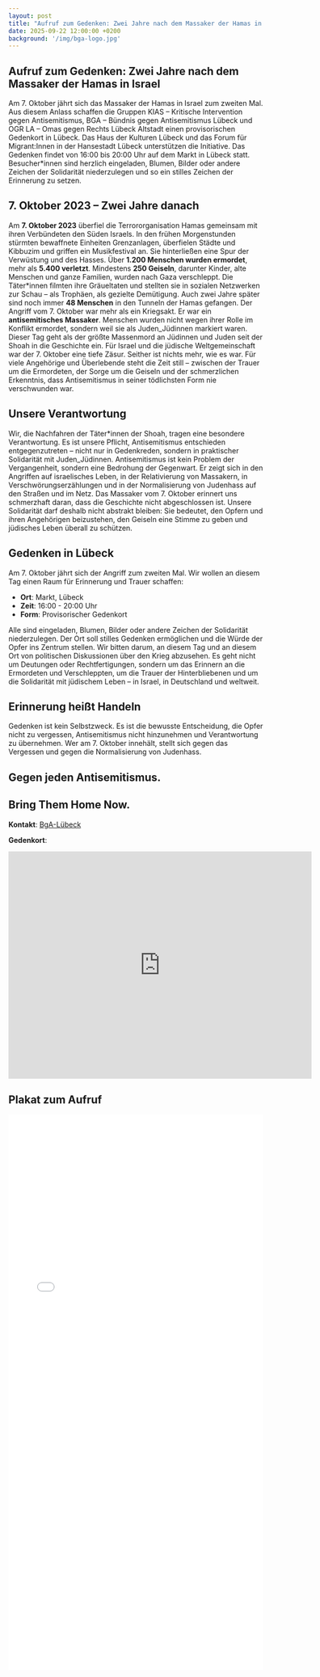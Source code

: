 ```yaml
---
layout: post
title: "Aufruf zum Gedenken: Zwei Jahre nach dem Massaker der Hamas in Israel"
date: 2025-09-22 12:00:00 +0200
background: '/img/bga-logo.jpg'
---
```


## Aufruf zum Gedenken: Zwei Jahre nach dem Massaker der Hamas in Israel
Am 7. Oktober jährt sich das Massaker der Hamas in Israel zum zweiten Mal. Aus diesem Anlass schaffen die Gruppen KIAS – Kritische Intervention gegen Antisemitismus, BGA – Bündnis gegen Antisemitismus Lübeck und OGR LA – Omas gegen Rechts Lübeck Altstadt einen provisorischen Gedenkort in Lübeck. Das Haus der Kulturen Lübeck und das Forum für Migrant:Innen in der Hansestadt Lübeck unterstützen die Initiative. 
Das Gedenken findet von 16:00 bis 20:00 Uhr auf dem Markt in Lübeck statt. Besucher*innen sind herzlich eingeladen, Blumen, Bilder oder andere Zeichen der Solidarität niederzulegen und so ein stilles Zeichen der Erinnerung zu setzen.

## 7. Oktober 2023 – Zwei Jahre danach
Am **7. Oktober 2023** überfiel die Terrororganisation Hamas gemeinsam mit ihren Verbündeten den Süden Israels. In den frühen Morgenstunden stürmten bewaffnete Einheiten Grenzanlagen, überfielen Städte und Kibbuzim und griffen ein Musikfestival an. Sie hinterließen eine Spur der Verwüstung und des Hasses. Über **1.200 Menschen wurden ermordet**, mehr als **5.400 verletzt**. Mindestens **250 Geiseln**, darunter Kinder, alte Menschen und ganze Familien, wurden nach Gaza verschleppt. Die Täter*innen filmten ihre Gräueltaten und stellten sie in sozialen Netzwerken zur Schau – als Trophäen, als gezielte Demütigung. Auch zwei Jahre später sind noch immer **48 Menschen** in den Tunneln der Hamas gefangen.
Der Angriff vom 7. Oktober war mehr als ein Kriegsakt. Er war ein **antisemitisches Massaker**. Menschen wurden nicht wegen ihrer Rolle im Konflikt ermordet, sondern weil sie als Juden_Jüdinnen markiert waren. Dieser Tag geht als der größte Massenmord an Jüdinnen und Juden seit der Shoah in die Geschichte ein. Für Israel und die jüdische Weltgemeinschaft war der 7. Oktober eine tiefe Zäsur. Seither ist nichts mehr, wie es war. Für viele Angehörige und Überlebende steht die Zeit still – zwischen der Trauer um die Ermordeten, der Sorge um die Geiseln und der schmerzlichen Erkenntnis, dass Antisemitismus in seiner tödlichsten Form nie verschwunden war.

## Unsere Verantwortung
Wir, die Nachfahren der Täter*innen der Shoah, tragen eine besondere Verantwortung. Es ist unsere Pflicht, Antisemitismus entschieden entgegenzutreten – nicht nur in Gedenkreden, sondern in praktischer Solidarität mit Juden_Jüdinnen. Antisemitismus ist kein Problem der Vergangenheit, sondern eine Bedrohung der Gegenwart. Er zeigt sich in den Angriffen auf israelisches Leben, in der Relativierung von Massakern, in Verschwörungserzählungen und in der Normalisierung von Judenhass auf den Straßen und im Netz.
Das Massaker vom 7. Oktober erinnert uns schmerzhaft daran, dass die Geschichte nicht abgeschlossen ist. Unsere Solidarität darf deshalb nicht abstrakt bleiben: Sie bedeutet, den Opfern und ihren Angehörigen beizustehen, den Geiseln eine Stimme zu geben und jüdisches Leben überall zu schützen.

## Gedenken in Lübeck
Am 7. Oktober jährt sich der Angriff zum zweiten Mal. Wir wollen an diesem Tag einen Raum für Erinnerung und Trauer schaffen:
- **Ort**: Markt, Lübeck
- **Zeit**: 16:00 - 20:00 Uhr
- **Form**: Provisorischer Gedenkort

Alle sind eingeladen, Blumen, Bilder oder andere Zeichen der Solidarität niederzulegen. Der Ort soll stilles Gedenken ermöglichen und die Würde der Opfer ins Zentrum  stellen. Wir bitten darum, an diesem Tag und an diesem Ort von politischen Diskussionen über den Krieg abzusehen. Es geht nicht um Deutungen oder Rechtfertigungen, sondern um das Erinnern an die Ermordeten und Verschleppten, um die Trauer der Hinterbliebenen und um die Solidarität mit jüdischem Leben – in Israel, in Deutschland und weltweit.

## Erinnerung heißt Handeln
Gedenken ist kein Selbstzweck. Es ist die bewusste Entscheidung, die Opfer nicht zu vergessen, Antisemitismus nicht hinzunehmen und Verantwortung zu übernehmen. Wer am 7. Oktober innehält, stellt sich gegen das Vergessen und gegen die Normalisierung von Judenhass. 

## Gegen jeden Antisemitismus.
## Bring Them Home Now.

**Kontakt**: [BgA-Lübeck](https://bga-luebeck.de/contact)

**Gedenkort**:

<iframe
src="https://www.google.com/maps/embed?pb=!1m18!1m12!1m3!1d2352.665689470985!2d10.68235162699293!3d53.86659243566995!2m3!1f0!2f0!3f0!3m2!1i1024!2i768!4f13.1!3m3!1m2!1s0x47b20959e010ba55%3A0xd9f4c8eafabacf2c!2sMarkt%2C%2023552%20L%C3%BCbeck!5e0!3m2!1sen!2sde!4v1758698967922!5m2!1sen!2sde" 
width="600" 
height="450" 
style="border:0;" 
allowfullscreen="" 
loading="lazy" 
referrerpolicy="no-referrer-when-downgrade">
</iframe>

## Plakat zum Aufruf
<iframe src="/pdf/Plakat_TenSeven_2025.pdf" width="100%" height="1100px" style="border: none;">
    <p>TenSeven Plakat</p>
</iframe>
